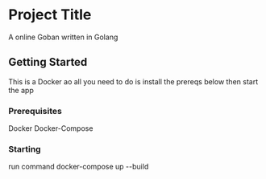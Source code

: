 # Project Title

A online Goban written in Golang

## Getting Started

This is a Docker ao all you need to do is install the prereqs below then start the app

### Prerequisites

Docker
Docker-Compose

### Starting

run command docker-compose up --build
